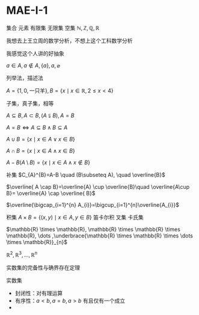# MAE-I-1

集合 元素 有限集 无限集 空集 $\mathbb{N,Z,Q,R}$

我想去上王立周的数学分析，不想上这个工科数学分析

我感觉这个人讲的好抽象

$a \in A, a \not\in A,\{ a\}, a, \varnothing$

列举法，描述法

$A=\{ 1, 0, \text{一只羊} \}, B=\{ x\mid x \in \mathbb{R},2\leq x<4 \}$

子集，真子集，相等

$A\subseteq B, A\subset B,(A \subsetneqq B), A=B$

$A=B \iff A \subseteq B \wedge B\subseteq A$

$A\cup B=\{ x \mid x \in A \vee x \in B \}$

$A \cap B = \{  x \mid x \in A \wedge x \in B \}$

$A-B(A\setminus B)=\{ x \mid x \in A \wedge x\not\in B \}$

补集 $C_{A}^{B}=A-B \quad (B\subseteq A), \quad \overline{B}$

$\overline{ A \cap B}=\overline{A} \cup \overline{B}\quad \overline{A\cup B}= \overline{A} \cap \overline{ B}$

$\overline{\bigcap_{i=1}^{n} A_{i}}=\bigcup_{i=1}^{n}\overline{A_{i}}$

积集 $A\times B=\{ (x, y) \mid x \in A, y \in B \}$ 笛卡尔积 叉集 卡氏集

$\mathbb{R} \times \mathbb{R}, \mathbb{R} \times \mathbb{R} \times \mathbb{R},  \dots ,\underbrace{\mathbb{R} \times \mathbb{R} \times \dots \times \mathbb{R}}_{n}$

$\mathbb{R}^{2}, \mathbb{R}^{3}, \dots, \mathbb{R}^{n}$

实数集的完备性与确界存在定理

实数集

- 封闭性：对有理运算
- 有序性：$a<b,a=b,a>b$ 有且仅有一个成立
- 